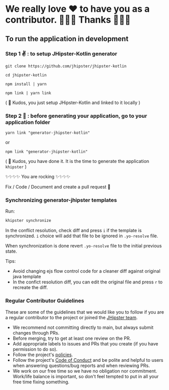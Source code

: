 # We really love ❤ to have you as a contributor. 🎉🎉🎉 Thanks 🎉🎉🎉

## To run the application in development

### Step 1 ✌️ : to setup JHipster-Kotlin generator

`git clone https://github.com/jhipster/jhipster-kotlin`

`cd jhipster-kotlin`

`npm install | yarn`

`npm link | yarn link`

( 🏁 Kudos, you just setup JHipster-Kotlin and linked to it locally )

### Step 2 🤟 : before generating your application, go to your application folder

`yarn link "generator-jhipster-kotlin"`

or

`npm link "generator-jhipster-kotlin"`

( 🏁 Kudos, you have done it. It is the time to generate the application `khipster` )

✨✨✨✨ You are rocking ✨✨✨✨

Fix / Code / Document and create a pull request 💯

### Synchronizing generator-jhipster templates

Run:

```sh
khipster synchronize
```

In the conflict resolution, check diff and press `i` if the template is synchronized.
`i` choice will add that file to be ignored in `.yo-resolve` file.

When synchronization is done revert `.yo-resolve` file to the initial previous state.

Tips:

-   Avoid changing ejs flow control code for a cleaner diff against original java template
-   In the confict resolution diff, you can edit the original file and press `r` to recreate the diff.

### Regular Contributor Guidelines

These are some of the guidelines that we would like you to follow if you are a regular contributor to the project
or joined the [JHipster team](https://www.jhipster.tech/team/).

-   We recommend not committing directly to main, but always submit changes through PRs.
-   Before merging, try to get at least one review on the PR.
-   Add appropriate labels to issues and PRs that you create (if you have permission to do so).
-   Follow the project's [policies](https://www.jhipster.tech/policies/#-policies).
-   Follow the project's [Code of Conduct](https://github.com/jhipster/generator-jhipster/blob/main/CODE_OF_CONDUCT.md)
    and be polite and helpful to users when answering questions/bug reports and when reviewing PRs.
-   We work on our free time so we have no obligation nor commitment. Work/life balance is important, so don't
    feel tempted to put in all your free time fixing something.
